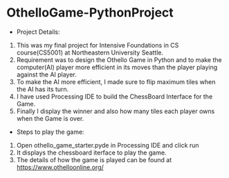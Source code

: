 # OthelloGame-PythonProject
- Project Details:
1. This was my final project for Intensive Foundations in CS course(CS5001) at Northeastern University Seattle.
2. Requirement was to design the Othello Game in Python and to make the computer(AI) player more efficient in its moves than the player
   playing against the AI player.
3. To make the AI more efficient, I made sure to flip maximum tiles when the AI has its turn.
4. I have used Processing IDE to build the ChessBoard Interface for the Game.
5. Finally I display the winner and also how many tiles each player owns when the Game is over.

- Steps to play the game:
1. Open othello_game_starter.pyde in Processing IDE and click run
2. It displays the chessboard iterface to play the game.
3. The details of how the game is played can be found at  https://www.othelloonline.org/
